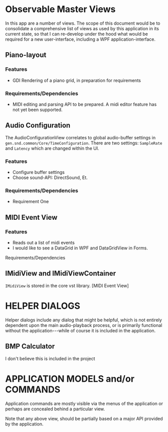 ﻿Observable Master Views
====================

In this app are a number of views.  The scope of this document would be to consolidate a comprehensive
list of views as used by this application in its current state, so that I can re-develop under the hood
what would be required for a new user-interface, including a WPF application-interface.

Piano-layout
----------------------------

### Features

* GDI Rendering of a piano grid, in preparation for requirements

### Requirements/Dependencies

* MIDI editing and parsing API to be prepared.  A midi editor feature
has not yet been supported.

Audio Configuration
----------------------------

The AudioConfigurationView correlates to global audio-buffer settings in `gen.snd.common/Core/TimeConfiguration`.
There are two settings: `SampleRate` and `Latency` which are changed within the UI.

### Features

* Configure buffer settings
* Choose sound-API: DirectSound, Et.

### Requirements/Dependencies

* Requirement One

MIDI Event View
----------------------------

### Features

* Reads out a list of midi events
* I would like to see a DataGrid in WPF and DataGridView in Forms.

Requirements/Dependencies

IMidiView and IMidiViewContainer
----------------------------

`IMidiView` is stored in the core vst library.  [MIDI Event View] 

HELPER DIALOGS
============================

Helper dialogs include any dialog that might be helpful, which is not
entirely dependent upon the main audio-playback process, or is primarily
functional without the application---while of course it is included in the
application.

BMP Calculator
------------------------------

I don't believe this is included in the project

APPLICATION MODELS and/or COMMANDS
===============================

Application commands are mostly visible via the menus of the application or
perhaps are concealed behind a particular view.

Note that any above view, should be partially based on a major API provided
by the application.